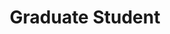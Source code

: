---
name: "Lizzie Plender"
image: "https://research.fredhutch.org/content/stripe/bloom/en/members/_jcr_content/par/labmember_339511657/image.img.jpg/1696871431667.jpg"
title: "Graduate Student"
category: "Graduate Student"
links:
  - link: "https://github.com/plendere"
    icon: "github"
---